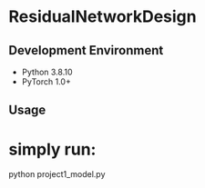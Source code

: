 # ResidualNetworkDesign

## Development Environment
- Python 3.8.10
- PyTorch 1.0+

## Usage
# simply run: 
python project1_model.py
